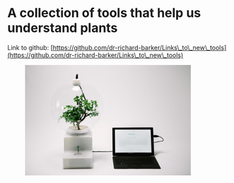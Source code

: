 # A collection of tools that help us understand plants

Link to github: [https://github.com/dr-richard-barker/Links\_to\_new\_tools](https://github.com/dr-richard-barker/Links\_to\_new\_tools)



<figure><img src=".gitbook/assets/Plant_computer.jpg" alt="" width="375"><figcaption></figcaption></figure>

